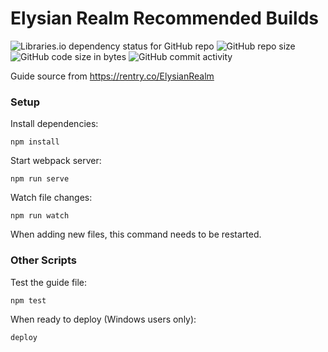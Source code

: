# Elysian Realm Recommended Builds

![Libraries.io dependency status for GitHub repo](https://img.shields.io/librariesio/github/risbi0/Elysian-Realm) ![GitHub repo size](https://img.shields.io/github/repo-size/risbi0/Elysian-Realm) ![GitHub code size in bytes](https://img.shields.io/github/languages/code-size/risbi0/Elysian-Realm) ![GitHub commit activity](https://img.shields.io/github/commit-activity/m/risbi0/Elysian-Realm)

Guide source from https://rentry.co/ElysianRealm

### Setup

Install dependencies:
```
npm install
```

Start webpack server:
```
npm run serve
```

Watch file changes:
```
npm run watch
```
When adding new files, this command needs to be restarted.

### Other Scripts

Test the guide file:
```
npm test
```

When ready to deploy (Windows users only):
```
deploy
```